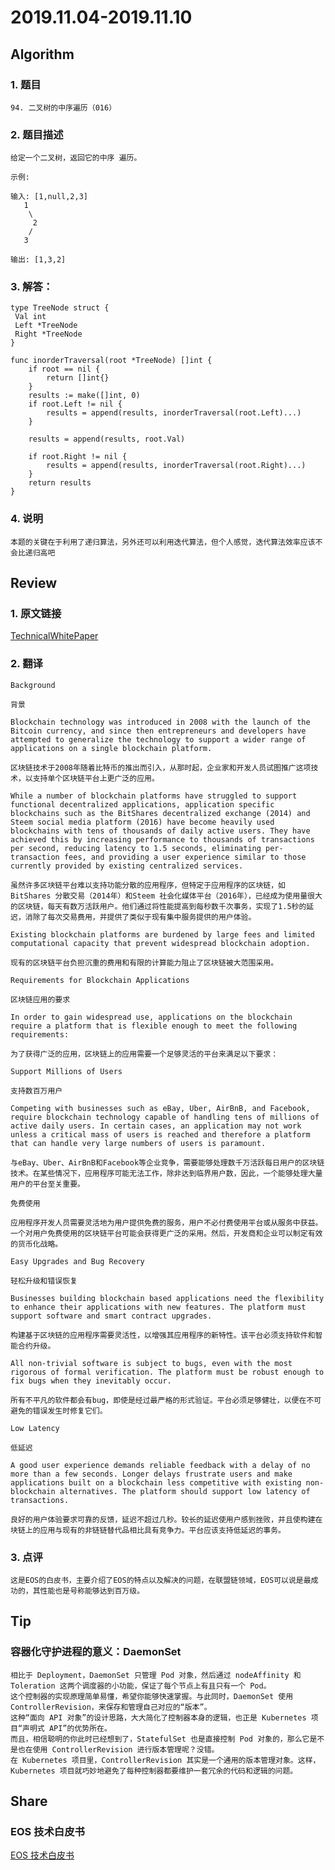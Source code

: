 # 2019.11.04-2019.11.10

## Algorithm
### 1. 题目
```
94. 二叉树的中序遍历（016）
```
### 2. 题目描述
```
给定一个二叉树，返回它的中序 遍历。

示例:

输入: [1,null,2,3]
   1
    \
     2
    /
   3

输出: [1,3,2]
```

### 3. 解答：
```golang
type TreeNode struct {
 Val int
 Left *TreeNode
 Right *TreeNode
}

func inorderTraversal(root *TreeNode) []int {
	if root == nil {
		return []int{}
	}
	results := make([]int, 0)
	if root.Left != nil {
		results = append(results, inorderTraversal(root.Left)...)
	}

	results = append(results, root.Val)

	if root.Right != nil {
		results = append(results, inorderTraversal(root.Right)...)
	}
	return results
}
```
### 4. 说明
```text
本题的关键在于利用了递归算法，另外还可以利用迭代算法，但个人感觉，迭代算法效率应该不会比递归高吧
```

## Review
### 1. 原文链接
[TechnicalWhitePaper](https://github.com/EOSIO/Documentation/blob/master/TechnicalWhitePaper.md)

### 2. 翻译
```text
Background
```
```text
背景
```

```text
Blockchain technology was introduced in 2008 with the launch of the Bitcoin currency, and since then entrepreneurs and developers have attempted to generalize the technology to support a wider range of applications on a single blockchain platform.
```
```text
区块链技术于2008年随着比特币的推出而引入，从那时起，企业家和开发人员试图推广这项技术，以支持单个区块链平台上更广泛的应用。
```

```text
While a number of blockchain platforms have struggled to support functional decentralized applications, application specific blockchains such as the BitShares decentralized exchange (2014) and Steem social media platform (2016) have become heavily used blockchains with tens of thousands of daily active users. They have achieved this by increasing performance to thousands of transactions per second, reducing latency to 1.5 seconds, eliminating per-transaction fees, and providing a user experience similar to those currently provided by existing centralized services.
```
```text
虽然许多区块链平台难以支持功能分散的应用程序，但特定于应用程序的区块链，如BitShares 分散交易（2014年）和Steem 社会化媒体平台（2016年），已经成为使用量很大的区块链，每天有数万活跃用户。他们通过将性能提高到每秒数千次事务，实现了1.5秒的延迟，消除了每次交易费用，并提供了类似于现有集中服务提供的用户体验。
```

```text
Existing blockchain platforms are burdened by large fees and limited computational capacity that prevent widespread blockchain adoption.
```
```text
现有的区块链平台负担沉重的费用和有限的计算能力阻止了区块链被大范围采用。
```

```text
Requirements for Blockchain Applications
```
```text
区块链应用的要求
```

```text
In order to gain widespread use, applications on the blockchain require a platform that is flexible enough to meet the following requirements:
```
```text
为了获得广泛的应用，区块链上的应用需要一个足够灵活的平台来满足以下要求：
```

```text
Support Millions of Users
```
```text
支持数百万用户
```

```text
Competing with businesses such as eBay, Uber, AirBnB, and Facebook, require blockchain technology capable of handling tens of millions of active daily users. In certain cases, an application may not work unless a critical mass of users is reached and therefore a platform that can handle very large numbers of users is paramount.
```
```text
与eBay、Uber、AirBnB和Facebook等企业竞争，需要能够处理数千万活跃每日用户的区块链技术。在某些情况下，应用程序可能无法工作，除非达到临界用户数，因此，一个能够处理大量用户的平台至关重要。
```

```text
免费使用
```
```text
应用程序开发人员需要灵活地为用户提供免费的服务，用户不必付费使用平台或从服务中获益。一个对用户免费使用的区块链平台可能会获得更广泛的采用。然后，开发商和企业可以制定有效的货币化战略。
```

```text
Easy Upgrades and Bug Recovery
```
```text
轻松升级和错误恢复
```

```text
Businesses building blockchain based applications need the flexibility to enhance their applications with new features. The platform must support software and smart contract upgrades.
```
```text
构建基于区块链的应用程序需要灵活性，以增强其应用程序的新特性。该平台必须支持软件和智能合约升级。
```

```text
All non-trivial software is subject to bugs, even with the most rigorous of formal verification. The platform must be robust enough to fix bugs when they inevitably occur.
```
```text
所有不平凡的软件都会有bug，即使是经过最严格的形式验证。平台必须足够健壮，以便在不可避免的错误发生时修复它们。
```

```text
Low Latency
```
```text
低延迟
```

```text
A good user experience demands reliable feedback with a delay of no more than a few seconds. Longer delays frustrate users and make applications built on a blockchain less competitive with existing non-blockchain alternatives. The platform should support low latency of transactions.
```
```text
良好的用户体验要求可靠的反馈，延迟不超过几秒。较长的延迟使用户感到挫败，并且使构建在块链上的应用与现有的非链链替代品相比具有竞争力。平台应该支持低延迟的事务。
```






### 3. 点评
```text
这是EOS的白皮书，主要介绍了EOS的特点以及解决的问题，在联盟链领域，EOS可以说是最成功的，其性能也是号称能够达到百万级。
```

## Tip
### 容器化守护进程的意义：DaemonSet
```text
相比于 Deployment，DaemonSet 只管理 Pod 对象，然后通过 nodeAffinity 和 Toleration 这两个调度器的小功能，保证了每个节点上有且只有一个 Pod。
这个控制器的实现原理简单易懂，希望你能够快速掌握。与此同时，DaemonSet 使用 ControllerRevision，来保存和管理自己对应的“版本”。
这种“面向 API 对象”的设计思路，大大简化了控制器本身的逻辑，也正是 Kubernetes 项目“声明式 API”的优势所在。
而且，相信聪明的你此时已经想到了，StatefulSet 也是直接控制 Pod 对象的，那么它是不是也在使用 ControllerRevision 进行版本管理呢？没错。
在 Kubernetes 项目里，ControllerRevision 其实是一个通用的版本管理对象。这样，Kubernetes 项目就巧妙地避免了每种控制器都要维护一套冗余的代码和逻辑的问题。
```

## Share
### EOS 技术白皮书
[EOS 技术白皮书](https://pic.nanjilian.com/20180716/ee094c97dea6ff8ca062324b68b0dd4e.pdf)
